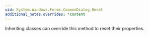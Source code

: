 ```yaml
---
uid: System.Windows.Forms.CommonDialog.Reset
additional_notes.overrides: *content
---
```


<p>Inheriting classes can override this method to reset their properties.</p>


